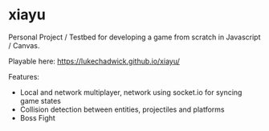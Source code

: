 # xiayu

Personal Project / Testbed for developing a game from scratch in Javascript / Canvas.


Playable here: https://lukechadwick.github.io/xiayu/


Features:
* Local and network multiplayer, network using socket.io for syncing game states
* Collision detection between entities, projectiles and platforms
* Boss Fight
